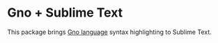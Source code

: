 # Gno + Sublime Text

This package brings [Gno language][1] syntax highlighting to Sublime Text.

[1]: https://gno.land/
